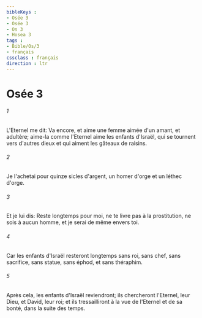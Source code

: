 ```yaml
---
bibleKeys : 
- Osée 3
- Osée 3
- Os 3
- Hosea 3
tags : 
- Bible/Os/3
- français
cssclass : français
direction : ltr
---
```


# Osée 3

###### 1
L'Eternel me dit: Va encore, et aime une femme aimée d'un amant, et adultère; aime-la comme l'Eternel aime les enfants d'Israël, qui se tournent vers d'autres dieux et qui aiment les gâteaux de raisins.
###### 2
Je l'achetai pour quinze sicles d'argent, un homer d'orge et un léthec d'orge.
###### 3
Et je lui dis: Reste longtemps pour moi, ne te livre pas à la prostitution, ne sois à aucun homme, et je serai de même envers toi.
###### 4
Car les enfants d'Israël resteront longtemps sans roi, sans chef, sans sacrifice, sans statue, sans éphod, et sans théraphim.
###### 5
Après cela, les enfants d'Israël reviendront; ils chercheront l'Eternel, leur Dieu, et David, leur roi; et ils tressailliront à la vue de l'Eternel et de sa bonté, dans la suite des temps.
